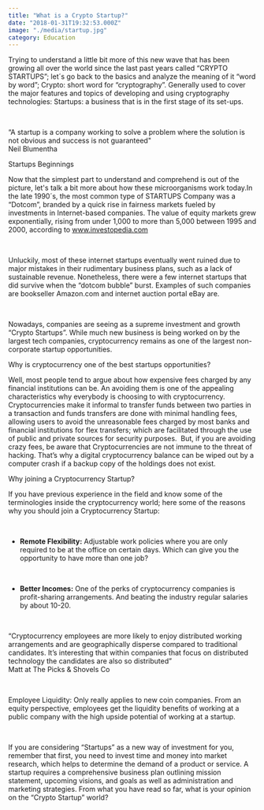 ```yaml
---
title: "What is a Crypto Startup?"
date: "2018-01-31T19:32:53.000Z"
image: "./media/startup.jpg"
category: Education
---
```


Trying to understand a little bit more of this new wave that has been growing all over the world since the last past years called “CRYPTO STARTUPS”; let´s go back to the basics and analyze the meaning of it “word by word”; Crypto: short word for “cryptography”. Generally used to cover the major features and topics of developing and using cryptography technologies: Startups: a business that is in the first stage of its set-ups.

<br/>

<block-quote>“A startup is a company working to solve a problem where the solution is not obvious and success is not guaranteed"  
Neil Blumentha</block-quote>

<title-5>Startups Beginnings</title-5>

Now that the simplest part to understand and comprehend is out of the picture, let's talk a bit more about how these microorganisms work today.In the late 1990´s, the most common type of STARTUPS Company was a “Dotcom”, branded by a quick rise in fairness markets fueled by investments in Internet-based companies. The value of equity markets grew exponentially, rising from under 1,000 to more than 5,000 between 1995 and 2000, according to www.investopedia.com

<br/>

Unluckily, most of these internet startups eventually went ruined due to major mistakes in their rudimentary business plans, such as a lack of sustainable revenue. Nonetheless, there were a few internet startups that did survive when the “dotcom bubble” burst. Examples of such companies are bookseller Amazon.com and internet auction portal eBay are.

<br/>

Nowadays, companies are seeing as a supreme investment and growth “Crypto Startups”. While much new business is being worked on by the largest tech companies, cryptocurrency remains as one of the largest non-corporate startup opportunities.

<title-5>Why is cryptocurrency one of the best startups opportunities?</title-5>

Well, most people tend to argue about how expensive fees charged by any financial institutions can be. An avoiding them is one of the appealing characteristics why everybody is choosing to with cryptocurrency. Cryptocurrencies make it informal to transfer funds between two parties in a transaction and funds transfers are done with minimal handling fees, allowing users to avoid the unreasonable fees charged by most banks and financial institutions for flex transfers; which are facilitated through the use of public and private sources for security purposes.  But, if you are avoiding crazy fees, be aware that Cryptocurrencies are not immune to the threat of hacking. That’s why a digital cryptocurrency balance can be wiped out by a computer crash if a backup copy of the holdings does not exist.

<title-5>Why joining a Cryptocurrency Startup?</title-5>

If you have previous experience in the field and know some of the terminologies inside the cryptocurrency world; here some of the reasons why you should join a Cryptocurrency Startup:

<br/>

- **Remote Flexibility:** Adjustable work policies where you are only required to be at the office on certain days. Which can give you the opportunity to have more than one job?

<br/>

- **Better Incomes:** One of the perks of cryptocurrency companies is profit-sharing arrangements. And beating the industry regular salaries by about 10-20.

<br/>

<block-quote>“Cryptocurrency employees are more likely to enjoy distributed working arrangements and are geographically disperse compared to traditional candidates. It’s interesting that within companies that focus on distributed technology the candidates are also so distributed”  
Matt at The Picks & Shovels Co</block-quote>

<br/>

Employee Liquidity: Only really applies to new coin companies. From an equity perspective, employees get the liquidity benefits of working at a public company with the high upside potential of working at a startup.

<br/>

If you are considering “Startups” as a new way of investment for you, remember that first, you need to invest time and money into market research, which helps to determine the demand of a product or service. A startup requires a comprehensive business plan outlining mission statement, upcoming visions, and goals as well as administration and marketing strategies. From what you have read so far, what is your opinion on the “Crypto Startup” world?
